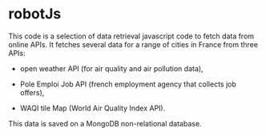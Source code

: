 # robotJs

This code is a selection of data retrieval javascript code to fetch data from online APIs.
It fetches several data for a range of cities in France from three APIs:

- open weather API (for air quality and air pollution data),

- Pole Emploi Job API (french employment agency that collects job offers),

- WAQI tile Map (World Air Quality Index API).

This data is saved on a MongoDB non-relational database.

